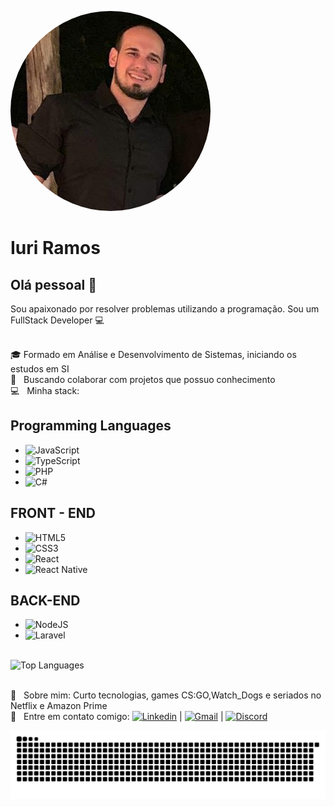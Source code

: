 <img width="auto" style="border-radius:10rem;" src="profile.png"></img>

# Iuri Ramos

## Olá pessoal 👋
Sou apaixonado por resolver problemas utilizando a programação.
Sou um FullStack Developer :computer:

   
 <br/> 🎓 Formado em Análise e Desenvolvimento de Sistemas, iniciando os estudos em SI
 <br/> :purple_heart: &nbsp; Buscando colaborar com projetos que possuo conhecimento
 <br/> :computer: &nbsp; Minha stack:  
 ## Programming Languages
- <img alt="JavaScript" src="https://img.shields.io/badge/javascript%20-%23323330.svg?&style=for-the-badge&logo=javascript&logoColor=%23F7DF1E"/>
- <img alt="TypeScript" src="https://img.shields.io/badge/typescript%20-%23007ACC.svg?&style=for-the-badge&logo=typescript&logoColor=white"/>
- <img alt="PHP" src="https://img.shields.io/badge/php-%23777BB4.svg?&style=for-the-badge&logo=php&logoColor=white"/>
- <img alt="C#" src="https://img.shields.io/badge/c%23%20-%23239120.svg?&style=for-the-badge&logo=c-sharp&logoColor=white"/>

 ## FRONT - END
 - <img alt="HTML5" src="https://img.shields.io/badge/html5%20-%23E34F26.svg?&style=for-the-badge&logo=html5&logoColor=white"/>
 - <img alt="CSS3" src="https://img.shields.io/badge/css3%20-%231572B6.svg?&style=for-the-badge&logo=css3&logoColor=white"/>
 - <img alt="React" src="https://img.shields.io/badge/react%20-%2320232a.svg?&style=for-the-badge&logo=react&logoColor=%2361DAFB"/> 
 - <img alt="React Native" src="https://img.shields.io/badge/react_native%20-%2320232a.svg?&style=for-the-badge&logo=react&logoColor=%2361DAFB"/>
 
 ## BACK-END
 - <img alt="NodeJS" src="https://img.shields.io/badge/node.js%20-%2343853D.svg?&style=for-the-badge&logo=node.js&logoColor=white"/> 
 - <img alt="Laravel" src="https://img.shields.io/badge/laravel%20-%23FF2D20.svg?&style=for-the-badge&logo=laravel&logoColor=white"/>
 <br/> <img style="text-align:center;" id="top_lang" alt="Top Languages" src="https://github-readme-stats.vercel.app/api/top-langs/?username=iuriramos93"/>
 
 <br/> 💬  &nbsp; Sobre mim: Curto tecnologias, games CS:GO,Watch_Dogs e seriados no Netflix e Amazon Prime
 <br/> :email: &nbsp; Entre em contato comigo: 
[<img alt="Linkedin" src="https://img.shields.io/badge/-Iuri_Ramos-blue?style=for-the-badge&logo=Linkedin&logoColor=white&link=https://www.linkedin.com/in/iuri-ramos93/"/>](https://www.linkedin.com/in/iuri-ramos93/)
| [<img alt="Gmail" src="https://img.shields.io/badge/-iuri.ramos41@gmail.com-c14438?style=for-the-badge&logo=Gmail&logoColor=white&link=mailto:iuri.ramos41@gmail.com"/>](mailto:iuri.ramos41@gmail.com)
| [<img alt="Discord" src="https://img.shields.io/badge/%3CSnevers%3E%20-%237289DA.svg?&style=for-the-badge&logo=discord&logoColor=white"/>](Snevers#3328)


![Snake animation](https://github.com/iuriramos93/iuriramos93/blob/output/github-contribution-grid-snake.svg)


